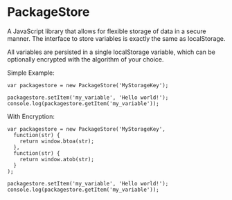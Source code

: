 PackageStore
============

A JavaScript library that allows for flexible storage of data in a secure manner.
The interface to store variables is exactly the same as localStorage.

All variables are persisted in a single localStorage variable, which can be optionally encrypted with the algorithm of your choice.

Simple Example:
```
var packagestore = new PackageStore('MyStorageKey');

packagestore.setItem('my_variable', 'Hello world!');
console.log(packagestore.getItem('my_variable'));
```

With Encryption:
```
var packagestore = new PackageStore('MyStorageKey',
  function(str) {
    return window.btoa(str);
  },
  function(str) {
    return window.atob(str);
  }
);

packagestore.setItem('my_variable', 'Hello world!');
console.log(packagestore.getItem('my_variable'));
```